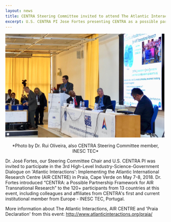```yaml
---
layout: news
title: CENTRA Steering Committee invited to attend The Atlantic Interactions Initiative event in Praia, Cape Verde
excerpt: U.S. CENTRA PI Jose Fortes presenting CENTRA as a possible partnership framework at the 3rd High Level Industry-Science-Government Dialogue- Implementing the Atlantic International Research Centre (AIR Centre), held in the city of Praia, Cape Verde on May 7-8, 2018.
---
```


<img src="/img/Jose_AIRCenter_CapeVerde07May2018.jpg" alt="Fortes at 3rd AIR Mtg" style="margin-right: auto;margin-left: auto;" class="img-responsive">
<p style="text-align: center;">*Photo by Dr. Rui Oliveira, also CENTRA Steering Committee member, INESC TEC*</p>  

Dr. José Fortes, our Steering Committee Chair and U.S. CENTRA PI was invited to participate in the 3rd High-Level Industry-Science-Government Dialogue on 'Atlantic Interactions': Implementing the Atlantic International Research Centre (AIR CENTRE) in Praia, Cape Verde on May 7-8, 2018. Dr. Fortes introduced “CENTRA: a Possible Partnership Framework for AIR Transnational Research” to the 120+ participants from 13 countries at this event, including colleagues and affiliates from CENTRA's first and current institutional member from Europe - INESC TEC, Portugal.  

More information about The Atlantic Interactions, AIR CENTRE and 'Praia Declaration' from this event: http://www.atlanticinteractions.org/praia/ 
